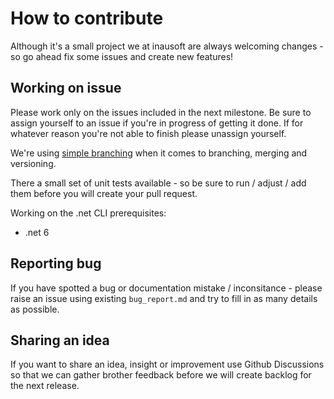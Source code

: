 # How to contribute
Although it's a small project we at inausoft are always welcoming changes - so go ahead fix some issues and create new features!

## Working on issue
Please work only on the issues included in the next milestone. Be sure to assign yourself to an issue if you're in progress of getting it done. If for whatever reason you're not able to finish please unassign yourself.

We're using [simple branching](http://inausoft.com/blog/simple-branching) when it comes to branching, merging and versioning.

There a small set of unit tests available - so be sure to run / adjust / add them before you will create your pull request.

Working on the .net CLI prerequisites:
- .net 6

## Reporting bug
If you have spotted a bug or documentation mistake / inconsitance - please raise an issue using existing `bug_report.md` and try to fill in as many details as possible.

## Sharing an idea
If you want to share an idea, insight or improvement use Github Discussions so that we can gather brother feedback before we will create backlog 
for the next release.
